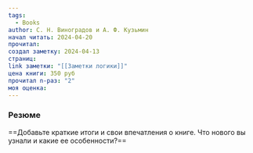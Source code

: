 ```yaml
---
tags:
  - Books
author: С. Н. Виноградов и А. Ф. Кузьмин
начал читать: 2024-04-20
прочитал: 
создал заметку: 2024-04-13
страниц: 
link заметки: "[[Заметки логики]]"
цена книги: 350 руб
прочитал n-раз: "2"
моя оценка:
---
```

### Резюме
==Добавьте краткие итоги и свои впечатления о книге. Что нового вы узнали и какие ее особенности?==
